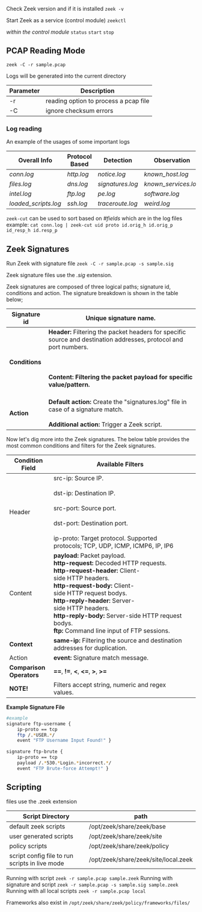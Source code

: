 Check Zeek version and if it is installed
`zeek -v`

Start Zeek as a service (control module)
`zeekctl`

*within the control module*
`status`
`start`
`stop`

## PCAP Reading Mode

`zeek -C -r sample.pcap`

Logs will be generated into the current directory

| Parameter | Description                           |
| --------- | ------------------------------------- |
| -r        | reading option to process a pcap file |
| -C        | ignore checksum errors                |
### Log reading
An example of the usages of some important logs

| **Overall Info**     | **Protocol Based** | **Detection**    | **Observation**      |
| -------------------- | ------------------ | ---------------- | -------------------- |
| _conn.log_           | _http.log_         | _notice.log_     | _known_host.log_     |
| _files.log_          | _dns.log_          | _signatures.log_ | _known_services.log_ |
| _intel.log_          | _ftp.log_          | _pe.log_         | _software.log_       |
| _loaded_scripts.log_ | _ssh.log_          | _traceroute.log_ | _weird.log_          |

`zeek-cut` can be used to sort based on *#fields* which are in the log files
example: `cat conn.log | zeek-cut uid proto id.orig_h id.orig_p id_resp_h id.resp_p`

## Zeek Signatures

Run Zeek with signature file
`zeek -C -r sample.pcap -s sample.sig`

Zeek signature files use the *.sig* extension.

Zeek signatures are composed of three logical paths; signature id, conditions and action. The signature breakdown is shown in the table below;

| **Signature id** | **Unique** signature name.                                                                                                                                                                                          |
| ---------------- | ------------------------------------------------------------------------------------------------------------------------------------------------------------------------------------------------------------------- |
| **Conditions**   | **Header:** Filtering the packet headers for specific source and destination addresses, protocol and port numbers.<br><br>**<br><br>**Content:** Filtering the packet payload for specific value/pattern.<br><br>** |
| **Action**       | **Default action:** Create the "signatures.log" file in case of a signature match.<br><br>**Additional action:** Trigger a Zeek script.                                                                             |

Now let's dig more into the Zeek signatures. The below table provides the most common conditions and filters for the Zeek signatures.

| Condition Field               | Available Filters                                                                                                                                                                                                                                                                                                                                                |     |
| ----------------------------- | ---------------------------------------------------------------------------------------------------------------------------------------------------------------------------------------------------------------------------------------------------------------------------------------------------------------------------------------------------------------- | --- |
| Header                        | src-ip: Source IP.<br><br>dst-ip: Destination IP.<br><br>src-port: Source port.<br><br>dst-port: Destination port.<br><br>ip-proto: Target protocol. Supported protocols; TCP, UDP, ICMP, ICMP6, IP, IP6                                                                                                                                                         |     |
| Content                       | **payload:** Packet payload.  <br>**http-request:** Decoded HTTP requests.  <br>**http-request-header:** Client-side HTTP headers.  <br>**http-request-body:** Client-side HTTP request bodys.  <br>**http-reply-header:** Server-side HTTP headers.  <br>**http-reply-body:** Server-side HTTP request bodys.  <br>**ftp:** Command line input of FTP sessions. |     |
| **Context**                   | **same-ip:** Filtering the source and destination addresses for duplication.                                                                                                                                                                                                                                                                                     |     |
| Action                        | **event:** Signature match message.                                                                                                                                                                                                                                                                                                                              |     |
| **Comparison  <br>Operators** | **==**, **!=**, **<**, **<=**, **>**, **>=**                                                                                                                                                                                                                                                                                                                     |     |
| **NOTE!**                     | Filters accept string, numeric and regex values.                                                                                                                                                                                                                                                                                                                 |     |
**Example Signature File**
```bash
#example
signature ftp-username { 
	ip-proto == tcp 
	ftp /.*USER.*/ 
	event "FTP Username Input Found!" } 
	
signature ftp-brute { 
	ip-proto == tcp 
	payload /.*530.*Login.*incorrect.*/ 
	event "FTP Brute-force Attempt!" }
```

## Scripting
files use the .zeek extension

| Script Directory                               | path                                 |
| ---------------------------------------------- | ------------------------------------ |
| default zeek scripts                           | /opt/zeek/share/zeek/base            |
| user generated scripts                         | /opt/zeek/share/zeek/site            |
| policy scripts                                 | /opt/zeek/share/zeek/policy          |
| script config file to run scripts in live mode | /opt/zeek/share/zeek/site/local.zeek |
Running with script
`zeek -r sample.pcap sample.zeek`
Running with signature and script
`zeek -r sample.pcap -s sample.sig sample.zeek`
Running with all local scripts
`zeek -r sample.pcap local`

Frameworks also exist in `/opt/zeek/share/zeek/policy/frameworks/files/`
